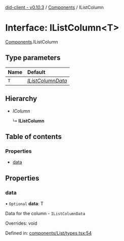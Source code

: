 [did-client - v0.10.3](../README.md) / [Components](../modules/components.md) / IListColumn

# Interface: IListColumn<T\>

[Components](../modules/components.md).IListColumn

## Type parameters

Name | Default |
:------ | :------ |
`T` | [*IListColumnData*](components.ilistcolumndata.md) |

## Hierarchy

* *IColumn*

  ↳ **IListColumn**

## Table of contents

### Properties

- [data](components.ilistcolumn.md#data)

## Properties

### data

• `Optional` **data**: T

Data for the column - `IListColumnData`

Overrides: void

Defined in: [components/List/types.tsx:54](https://github.com/Puzzlepart/did/blob/dev/client/components/List/types.tsx#L54)
